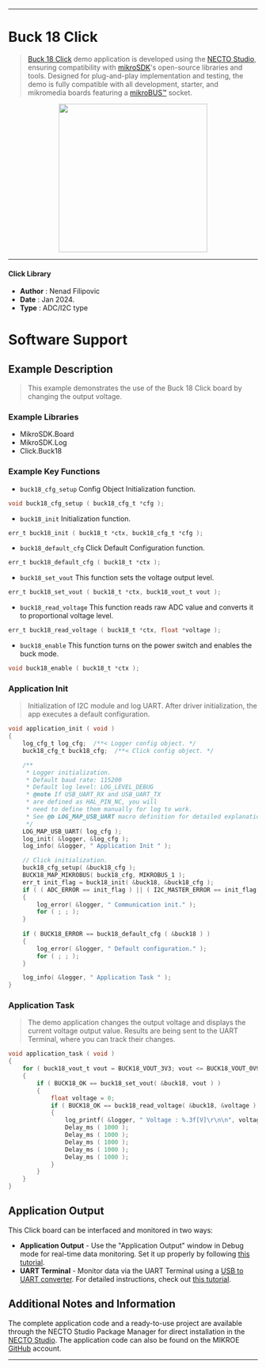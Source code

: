 
---
# Buck 18 Click

> [Buck 18 Click](https://www.mikroe.com/?pid_product=MIKROE-6071) demo application is developed using
the [NECTO Studio](https://www.mikroe.com/necto), ensuring compatibility with [mikroSDK](https://www.mikroe.com/mikrosdk)'s
open-source libraries and tools. Designed for plug-and-play implementation and testing, the demo is fully compatible with
all development, starter, and mikromedia boards featuring a [mikroBUS&trade;](https://www.mikroe.com/mikrobus) socket.

<p align="center">
  <img src="https://www.mikroe.com/?pid_product=MIKROE-6071&image=1" height=300px>
</p>

---

#### Click Library

- **Author**        : Nenad Filipovic
- **Date**          : Jan 2024.
- **Type**          : ADC/I2C type

# Software Support

## Example Description

> This example demonstrates the use of the Buck 18 Click board by changing the output voltage.

### Example Libraries

- MikroSDK.Board
- MikroSDK.Log
- Click.Buck18

### Example Key Functions

- `buck18_cfg_setup` Config Object Initialization function.
```c
void buck18_cfg_setup ( buck18_cfg_t *cfg );
```

- `buck18_init` Initialization function.
```c
err_t buck18_init ( buck18_t *ctx, buck18_cfg_t *cfg );
```

- `buck18_default_cfg` Click Default Configuration function.
```c
err_t buck18_default_cfg ( buck18_t *ctx );
```

- `buck18_set_vout` This function sets the voltage output level.
```c
err_t buck18_set_vout ( buck18_t *ctx, buck18_vout_t vout );
```

- `buck18_read_voltage` This function reads raw ADC value and converts it to proportional voltage level.
```c
err_t buck18_read_voltage ( buck18_t *ctx, float *voltage );
```

- `buck18_enable` This function turns on the power switch and enables the buck mode.
```c
void buck18_enable ( buck18_t *ctx );
```

### Application Init

> Initialization of I2C module and log UART.
> After driver initialization, the app executes a default configuration.

```c
void application_init ( void )
{
    log_cfg_t log_cfg;  /**< Logger config object. */
    buck18_cfg_t buck18_cfg;  /**< Click config object. */

    /** 
     * Logger initialization.
     * Default baud rate: 115200
     * Default log level: LOG_LEVEL_DEBUG
     * @note If USB_UART_RX and USB_UART_TX 
     * are defined as HAL_PIN_NC, you will 
     * need to define them manually for log to work. 
     * See @b LOG_MAP_USB_UART macro definition for detailed explanation.
     */
    LOG_MAP_USB_UART( log_cfg );
    log_init( &logger, &log_cfg );
    log_info( &logger, " Application Init " );

    // Click initialization.
    buck18_cfg_setup( &buck18_cfg );
    BUCK18_MAP_MIKROBUS( buck18_cfg, MIKROBUS_1 );
    err_t init_flag = buck18_init( &buck18, &buck18_cfg );
    if ( ( ADC_ERROR == init_flag ) || ( I2C_MASTER_ERROR == init_flag ) )
    {
        log_error( &logger, " Communication init." );
        for ( ; ; );
    }
    
    if ( BUCK18_ERROR == buck18_default_cfg ( &buck18 ) )
    {
        log_error( &logger, " Default configuration." );
        for ( ; ; );
    }

    log_info( &logger, " Application Task " );
}
```

### Application Task

> The demo application changes the output voltage and displays the current voltage output value.
> Results are being sent to the UART Terminal, where you can track their changes.

```c
void application_task ( void ) 
{
    for ( buck18_vout_t vout = BUCK18_VOUT_3V3; vout <= BUCK18_VOUT_0V9; vout++ )
    {
        if ( BUCK18_OK == buck18_set_vout( &buck18, vout ) )
        {
            float voltage = 0;
            if ( BUCK18_OK == buck18_read_voltage( &buck18, &voltage ) ) 
            {
                log_printf( &logger, " Voltage : %.3f[V]\r\n\n", voltage );
                Delay_ms ( 1000 );
                Delay_ms ( 1000 );
                Delay_ms ( 1000 );
                Delay_ms ( 1000 );
                Delay_ms ( 1000 );
            }
        }
    }
}
```

## Application Output

This Click board can be interfaced and monitored in two ways:
- **Application Output** - Use the "Application Output" window in Debug mode for real-time data monitoring.
Set it up properly by following [this tutorial](https://www.youtube.com/watch?v=ta5yyk1Woy4).
- **UART Terminal** - Monitor data via the UART Terminal using
a [USB to UART converter](https://www.mikroe.com/click/interface/usb?interface*=uart,uart). For detailed instructions,
check out [this tutorial](https://help.mikroe.com/necto/v2/Getting%20Started/Tools/UARTTerminalTool).

## Additional Notes and Information

The complete application code and a ready-to-use project are available through the NECTO Studio Package Manager for 
direct installation in the [NECTO Studio](https://www.mikroe.com/necto). The application code can also be found on
the MIKROE [GitHub](https://github.com/MikroElektronika/mikrosdk_click_v2) account.

---
